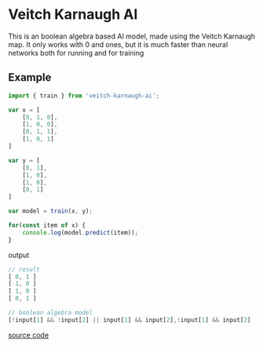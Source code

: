 # Veitch Karnaugh AI

This is an boolean algebra based AI model, made using the Veitch Karnaugh map. It only works with 0 and ones, but it is much faster than neural networks both for running and for training

## Example

```js
import { train } from 'veitch-karnaugh-ai';

var x = [
    [0, 1, 0],
    [1, 0, 0],
    [0, 1, 1],
    [1, 0, 1]
]

var y = [
    [0, 1],
    [1, 0],
    [1, 0],
    [0, 1]
]

var model = train(x, y);

for(const item of x) {
    console.log(model.predict(item));
}
```
output
```js
// result
[ 0, 1 ]
[ 1, 0 ]
[ 1, 0 ]
[ 0, 1 ]

// boolean algebra model
[!input[1] && !input[2] || input[1] && input[2],!input[1] && input[2] || input[1] && !input[2]]
```

[source code](https://github.com/Thiago099/veitch-karnaugh-ai-example)
